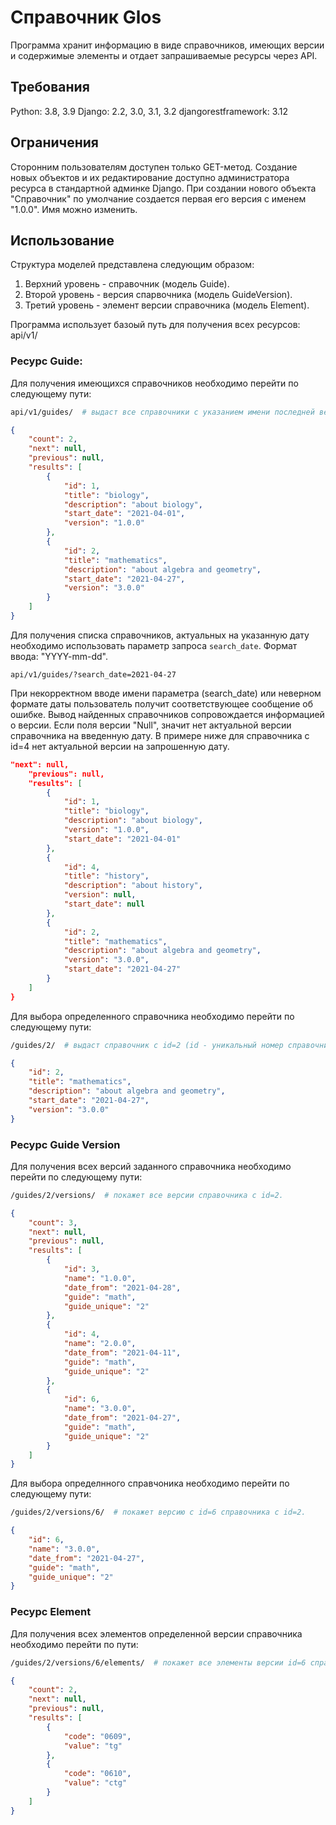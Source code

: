 # Справочник Glos

Программа хранит информацию в виде справочников, имеющих версии и содержимые элементы и отдает запрашиваемые ресурсы через API.

## Требования

Python: 3.8, 3.9
Django: 2.2, 3.0, 3.1, 3.2
djangorestframework: 3.12

## Ограничения

Сторонним пользователям доступен только GET-метод. Создание новых объектов и их редактирование доступно администратора ресурса в стандартной админке Django.
При создании нового объекта "Справочник" по умолчание создается первая его версия с именем "1.0.0". Имя можно изменить.

## Использование

Структура моделей представлена следующим образом: 
1. Верхний уровень - справочник (модель Guide).
2. Второй уровень - версия спарвочника (модель GuideVersion).
3. Третий уровень - элемент версии справочника (модель Element).

Программа использует базоый путь для получения всех ресурсов:
api/v1/

### Ресурс Guide:
Для получения имеющихся справочников необходимо перейти по следующему пути:
```bash
api/v1/guides/  # выдаст все справочники с указанием имени последней версии каждого справочника.
```
```json
{
    "count": 2,
    "next": null,
    "previous": null,
    "results": [
        {
            "id": 1,
            "title": "biology",
            "description": "about biology",
            "start_date": "2021-04-01",
            "version": "1.0.0"
        },
        {
            "id": 2,
            "title": "mathematics",
            "description": "about algebra and geometry",
            "start_date": "2021-04-27",
            "version": "3.0.0"
        }
    ]
}
```

Для получения списка справочников, актуальных на указанную дату необходимо использовать параметр запроса ```search_date```. Формат ввода: "YYYY-mm-dd".
```shell
api/v1/guides/?search_date=2021-04-27
```
При некорректном вводе имени параметра (search_date) или неверном формате даты пользователь получит соответствующее сообщение об ошибке.
Вывод найденных справочников сопровождается информацией о версии. Если поля версии "Null", значит нет актуальной версии справочника на введенную дату. В примере ниже для справочника с id=4 нет актуальной версии на запрошенную дату.
```json
"next": null,
    "previous": null,
    "results": [
        {
            "id": 1,
            "title": "biology",
            "description": "about biology",
            "version": "1.0.0",
            "start_date": "2021-04-01"
        },
        {
            "id": 4,
            "title": "history",
            "description": "about history",
            "version": null,
            "start_date": null
        },
        {
            "id": 2,
            "title": "mathematics",
            "description": "about algebra and geometry",
            "version": "3.0.0",
            "start_date": "2021-04-27"
        }
    ]
}
```


Для выбора определенного справочника необходимо перейти по следующему пути:
```bash
/guides/2/  # выдаст справочник с id=2 (id - уникальный номер справочника).
```

```json
{
    "id": 2,
    "title": "mathematics",
    "description": "about algebra and geometry",
    "start_date": "2021-04-27",
    "version": "3.0.0"
}
```

### Ресурс Guide Version
Для получения всех версий заданного справочника необходимо перейти по следующему пути:
```bash
/guides/2/versions/  # покажет все версии справочника с id=2.
```

```json
{
    "count": 3,
    "next": null,
    "previous": null,
    "results": [
        {
            "id": 3,
            "name": "1.0.0",
            "date_from": "2021-04-28",
            "guide": "math",
            "guide_unique": "2"
        },
        {
            "id": 4,
            "name": "2.0.0",
            "date_from": "2021-04-11",
            "guide": "math",
            "guide_unique": "2"
        },
        {
            "id": 6,
            "name": "3.0.0",
            "date_from": "2021-04-27",
            "guide": "math",
            "guide_unique": "2"
        }
    ]
}
```

Для выбора определнного справчоника необходимо перейти по следующему пути:
```bash
/guides/2/versions/6/  # покажет версию с id=6 справочника с id=2.
```

```json
{
    "id": 6,
    "name": "3.0.0",
    "date_from": "2021-04-27",
    "guide": "math",
    "guide_unique": "2"
}
```

### Ресурс Element
Для получения всех элементов определенной версии справочника необходимо перейти по пути:
```bash
/guides/2/versions/6/elements/  # покажет все элементы версии id=6 справочника с id=2.
```

```json
{
    "count": 2,
    "next": null,
    "previous": null,
    "results": [
        {
            "code": "0609",
            "value": "tg"
        },
        {
            "code": "0610",
            "value": "ctg"
        }
    ]
}
```
